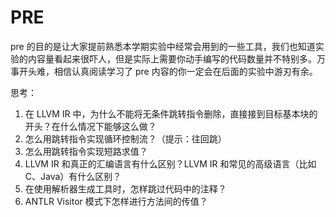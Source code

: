 # PRE

pre 的目的是让大家提前熟悉本学期实验中经常会用到的一些工具，我们也知道实验的内容量看起来很吓人，但是实际上需要你动手编写的代码数量并不特别多。万事开头难，相信认真阅读学习了 pre 内容的你一定会在后面的实验中游刃有余。

思考：
1. 在 LLVM IR 中，为什么不能将无条件跳转指令删除，直接接到目标基本块的开头？在什么情况下能够这么做？
2. 怎么用跳转指令实现循环控制流？（提示：往回跳）
3. 怎么用跳转指令实现短路求值？
4. LLVM IR 和真正的汇编语言有什么区别？LLVM IR 和常见的高级语言（比如 C、Java）有什么区别？
5. 在使用解析器生成工具时，怎样跳过代码中的注释？
6. ANTLR Visitor 模式下怎样进行方法间的传值？
